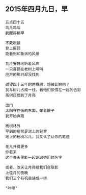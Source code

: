 
## 2015年四月九日，早

    五点四十五
    鸟儿鸣叫
    我醒得稍早

    不戴眼镜
    登上屋顶
    能看到印象派的风景

    瓦片安静地听着风声
    一只喜鹊在老树上啼叫
    应声的那只却没找到

    遥望四十三年的两棵树，想彼此拥抱？
    我与树儿占成一线，看他们依偎在一起的合影
    高树还摘到了月亮

    出门
    太阳守在街的东面，举着鞭子
    我开始奔跑

    杨树林外
    早到的柳絮是泥土的轻梦
    地上的杨树吊儿，我又认了认你的笔迹

    花儿开得更多
    你若来
    这个春天里能一起识识她们的名字

    或者，改天让月亮给我们合张影
    上弦月的夜晚
    我们三个有机会站成一排
    
    "咔嚓"
